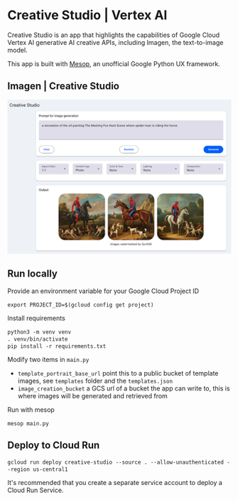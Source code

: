 # Creative Studio | Vertex AI

Creative Studio is an app that highlights the capabilities of Google Cloud Vertex AI generative AI creative APIs, including Imagen, the text-to-image model.

This app is built with [Mesop](https://google.github.io/mesop), an unofficial Google Python UX framework.


## Imagen | Creative Studio

![](./screenshots/creative_studio.png)



## Run locally

Provide an environment variable for your Google Cloud Project ID

```
export PROJECT_ID=$(gcloud config get project)
```

Install requirements

```
python3 -m venv venv
. venv/bin/activate
pip install -r requirements.txt

```

Modify two items in `main.py`
* `template_portrait_base_url` point this to a public bucket of template images, see `templates` folder and the `templates.json`
* `image_creation_bucket` a GCS url of a bucket the app can write to, this is where images will be generated and retrieved from


Run with mesop

```
mesop main.py
```


## Deploy to Cloud Run

```
gcloud run deploy creative-studio --source . --allow-unauthenticated --region us-central1
```

It's recommended that you create a separate service account to deploy a Cloud Run Service.

